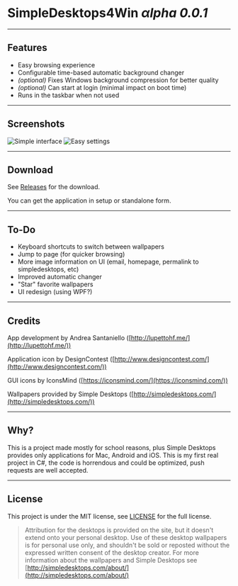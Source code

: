 SimpleDesktops4Win _αlpha 0.0.1_
===================


----------
## Features ##
 - Easy browsing experience
 - Configurable time-based automatic background changer
 - _(optional)_ Fixes Windows background compression for better quality
 - _(optional)_ Can start at login (minimal impact on boot time)
 - Runs in the taskbar when not used

----------
## Screenshots ##
![Simple interface](http://i.imgur.com/PEXnkXP.png "Main Menu") ![Easy settings](http://i.imgur.com/nk8ONBp.png "Settings")


----------
## Download ##
See [Releases](https://github.com/lupettohf/SimpleDesktops4Win/releases/) for the download. 

You can get the application in setup or standalone form. 

----------

## To-Do ##

 - Keyboard shortcuts to switch between wallpapers
 - Jump to page (for quicker browsing)
 - More image information on UI (email, homepage, permalink to simpledesktops, etc)
 - Improved automatic changer 
 - "Star" favorite wallpapers 
 - UI redesign (using WPF?)


----------

## Credits ##

App development by Andrea Santaniello ([http://lupettohf.me/](http://lupettohf.me/))

Application icon by DesignContest ([http://www.designcontest.com/](http://www.designcontest.com/))

GUI icons by IconsMind ([https://iconsmind.com/](https://iconsmind.com/))

Wallpapers provided by Simple Desktops ([http://simpledesktops.com/](http://simpledesktops.com/))


----------

## Why? ##
This is a project made mostly for school reasons, plus Simple Desktops provides only applications for Mac, Android and iOS. This is my first real project in C#, the code is horrendous and could be optimized, push requests are well accepted.  


----------
## License ##

This project is under the MIT license, see [LICENSE](LICENSE) for the full license.

>Attribution for the desktops is provided on the site, but it doesn't extend onto your personal desktop. Use of these desktop wallpapers is for personal use only, and shouldn't be sold or reposted without the expressed written consent of the desktop creator.
For more information about the wallpapers and Simple Desktops see [http://simpledesktops.com/about/](http://simpledesktops.com/about/)

